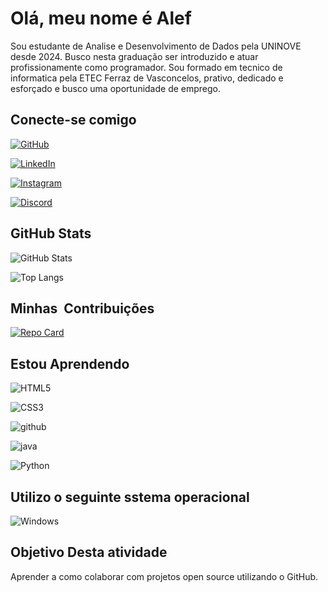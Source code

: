 # **Olá, meu nome é Alef** 

Sou estudante de Analise e Desenvolvimento de Dados pela UNINOVE desde 2024. Busco nesta graduação ser introduzido e atuar profissionamente como programador. Sou formado em tecnico de informatica pela ETEC Ferraz de Vasconcelos, prativo, dedicado e esforçado e busco uma oportunidade de emprego.  


##  **Conecte-se comigo**
[![GitHub](https://img.shields.io/badge/GitHbt-000?style=for-the-badge&logo=github&logoColor=white)](+https://github.com/alefjl)

[![LinkedIn](https://img.shields.io/badge/LinkedIn-000?style=for-the-badge&logo=linkedin&logoColor=0E76A8)](https://www.linkedin.com/in/alef-souza-eng/)

[![Instagram](https://img.shields.io/badge/Instagram-000?style=for-the-badge&logo=instagram)](https://www.instagram.com/alefjl/)

[![Discord](https://img.shields.io/badge/Discord-000?style=for-the-badge&logo=discord)](https://https://discord.com/channels/@alefjl/)

## **GitHub Stats**

![GitHub Stats](https://github-readme-stats.vercel.app/api?username=ALEFJL&theme=transparent&bg_color=000&border_color=30A3DC&show_icons=true&icon_color=30A3DC&title_color=E94D5F&text_color=FFF)

![Top Langs](https://github-readme-stats-git-masterrstaa-rickstaa.vercel.app/api/top-langs/?username=ALEFJL&layout=compact&bg_color=000&border_color=30A3DC&title_color=E94D5F&text_color=FFF)


## **Minhas  Contribuições**
[![Repo Card](https://github-readme-stats.vercel.app/api/pin/?username=1988-Re-Nunes&repo=dio-lab-open-source&bg_color=000000&border_color=30A3DC&show_icons=true&icon_color=50A5DC&title_color=E94D5F&text_color=fff)](https://github.com/alefjl/dio-lab-open-source)


## **Estou Aprendendo**
![HTML5](https://img.shields.io/badge/HTML5-000000?style=for-the-badge&logo=html5&logoColor=white)

![CSS3](https://img.shields.io/badge/CSS3-000000?style=for-the-badge&logo=css3&logoColor=white)

![github](https://img.shields.io/badge/GitHub-000000?style=for-the-badge&logo=GitHub&logoColor=white)

![java](https://img.shields.io/badge/Java-000000?style=for-the-badge&logo=openjdk&logoColor=white)

![Python](https://img.shields.io/badge/Python-000?style=for-the-badge&logo=python)

## **Utilizo o seguinte sstema operacional**

![Windows](https://img.shields.io/badge/Windows-000?style=for-the-badge&logo=windows&logoColor=2CA5E0)


## **Objetivo Desta atividade**
Aprender a como colaborar com projetos open source utilizando o GitHub.